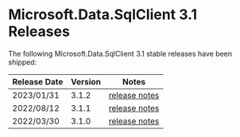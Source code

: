 # Microsoft.Data.SqlClient 3.1 Releases

The following Microsoft.Data.SqlClient 3.1 stable releases have been shipped:

| Release Date | Version | Notes |
| :-- | :-- | :--: |
| 2023/01/31 | 3.1.2 | [release notes](3.1.2.md) |
| 2022/08/12 | 3.1.1 | [release notes](3.1.1.md) |
| 2022/03/30 | 3.1.0 | [release notes](3.1.0.md) |
